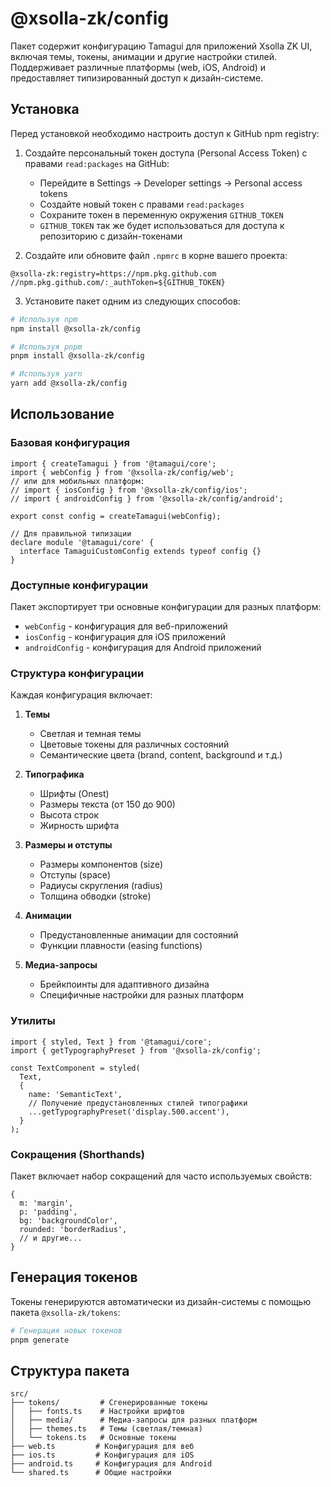 # @xsolla-zk/config

Пакет содержит конфигурацию Tamagui для приложений Xsolla ZK UI, включая темы, токены, анимации и другие настройки стилей. Поддерживает различные платформы (web, iOS, Android) и предоставляет типизированный доступ к дизайн-системе.

## Установка

Перед установкой необходимо настроить доступ к GitHub npm registry:

1. Создайте персональный токен доступа (Personal Access Token) с правами `read:packages` на GitHub:
   - Перейдите в Settings → Developer settings → Personal access tokens
   - Создайте новый токен с правами `read:packages`
   - Сохраните токен в переменную окружения `GITHUB_TOKEN`
   - `GITHUB_TOKEN` так же будет использоваться для доступа к репозиторию с дизайн-токенами

2. Создайте или обновите файл `.npmrc` в корне вашего проекта:
```
@xsolla-zk:registry=https://npm.pkg.github.com
//npm.pkg.github.com/:_authToken=${GITHUB_TOKEN}
```

3. Установите пакет одним из следующих способов:

```bash
# Используя npm
npm install @xsolla-zk/config

# Используя pnpm
pnpm install @xsolla-zk/config

# Используя yarn
yarn add @xsolla-zk/config
```

## Использование

### Базовая конфигурация

```tsx
import { createTamagui } from '@tamagui/core';
import { webConfig } from '@xsolla-zk/config/web';
// или для мобильных платформ:
// import { iosConfig } from '@xsolla-zk/config/ios';
// import { androidConfig } from '@xsolla-zk/config/android';

export const config = createTamagui(webConfig);

// Для правильной типизации
declare module '@tamagui/core' {
  interface TamaguiCustomConfig extends typeof config {}
}
```

### Доступные конфигурации

Пакет экспортирует три основные конфигурации для разных платформ:

- `webConfig` - конфигурация для веб-приложений
- `iosConfig` - конфигурация для iOS приложений
- `androidConfig` - конфигурация для Android приложений

### Структура конфигурации

Каждая конфигурация включает:

1. **Темы**
   - Светлая и темная темы
   - Цветовые токены для различных состояний
   - Семантические цвета (brand, content, background и т.д.)

2. **Типографика**
   - Шрифты (Onest)
   - Размеры текста (от 150 до 900)
   - Высота строк
   - Жирность шрифта

3. **Размеры и отступы**
   - Размеры компонентов (size)
   - Отступы (space)
   - Радиусы скругления (radius)
   - Толщина обводки (stroke)

4. **Анимации**
   - Предустановленные анимации для состояний
   - Функции плавности (easing functions)

5. **Медиа-запросы**
   - Брейкпоинты для адаптивного дизайна
   - Специфичные настройки для разных платформ

### Утилиты

```tsx
import { styled, Text } from '@tamagui/core';
import { getTypographyPreset } from '@xsolla-zk/config';

const TextComponent = styled(
  Text,
  {
    name: 'SemanticText',
    // Получение предустановленных стилей типографики
    ...getTypographyPreset('display.500.accent'),
  }
);
```

### Сокращения (Shorthands)

Пакет включает набор сокращений для часто используемых свойств:

```tsx
{
  m: 'margin',
  p: 'padding',
  bg: 'backgroundColor',
  rounded: 'borderRadius',
  // и другие...
}
```

## Генерация токенов

Токены генерируются автоматически из дизайн-системы с помощью пакета `@xsolla-zk/tokens`:

```bash
# Генерация новых токенов
pnpm generate
```

## Структура пакета

```
src/
├── tokens/         # Сгенерированные токены
│   ├── fonts.ts    # Настройки шрифтов
│   ├── media/      # Медиа-запросы для разных платформ
│   ├── themes.ts   # Темы (светлая/темная)
│   └── tokens.ts   # Основные токены
├── web.ts         # Конфигурация для веб
├── ios.ts         # Конфигурация для iOS
├── android.ts     # Конфигурация для Android
└── shared.ts      # Общие настройки
```
